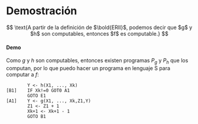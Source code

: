 # Demostración

$$
\text{A partir de la definición de $\bold{ERII}$, podemos decir que $g$ y $h$ son computables, entonces $f$ es computable.}
$$

#### Demo

Como $g$ y $h$ son computables, entonces existen programas $P_g$ y $P_h$ que los computan, por lo que puedo hacer un programa en lenguaje S para computar a $f$:

```
		Y <- h(X1, ..., Xk)
[B1]	IF Xk!=0 GOT0 A1
		GOTO E1
[A1]	Y <- g(X1, ..., Xk,Z1,Y)
		Z1 <- Z1 + 1
		Xk+1 <- Xk+1 - 1
		GOTO B1
```

